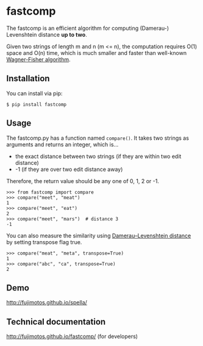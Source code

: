 fastcomp
========

The fastcomp is an efficient algorithm for computing (Damerau-)
Levenshtein distance **up to two**.

Given two strings of length m and n (m <= n), the
computation requires O(1) space and O(n) time, which is
much smaller and faster than well-known [Wagner-Fisher
algorithm](https://en.wikipedia.org/wiki/Wagner%E2%80%93Fischer_algorithm).

Installation
------------

You can install via pip:

    $ pip install fastcomp

Usage
-----

The fastcomp.py has a function named `compare()`. It takes two strings as
arguments and returns an integer, which is...

* the exact distance between two strings (if they are within two edit
  distance)
* -1 (if they are over two edit distance away)

Therefore, the return value should be any one of 0, 1, 2 or -1.

```
>>> from fastcomp import compare
>>> compare("meet", "meat")
1
>>> compare("meet", "eat")
2
>>> compare("meet", "mars")  # distance 3
-1
```

You can also measure the similarity using [Damerau–Levenshtein 
distance](https://en.wikipedia.org/wiki/Damerau%E2%80%93Levenshtein_distance)
by setting transpose flag true.

```
>>> compare("meat", "meta", transpose=True)
1
>>> compare("abc", "ca", transpose=True)
2
```

Demo
----

http://fujimotos.github.io/spella/

Technical documentation
-----------------------

http://fujimotos.github.io/fastcomp/ (for developers)
